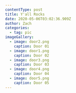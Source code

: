 ```yaml
---
contentType: post
title: Y'all Rocks
date: 2020-05-06T03:02:36.909Z
author: Zach
categories:
  - tag: pic
imageGallery:
  - image: door2.png
    caption: Door 01
  - image: door1.png
    caption: Door 02
  - image: door3.png
    caption: Door 03
  - image: door4.png
    caption: Door 04
  - image: door5.png
    caption: Door 05
---
```

